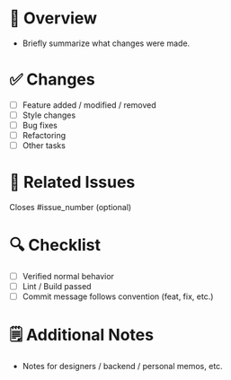# 📌 Overview

- Briefly summarize what changes were made.

# ✅ Changes

- [ ] Feature added / modified / removed
- [ ] Style changes
- [ ] Bug fixes
- [ ] Refactoring
- [ ] Other tasks

# 📎 Related Issues

Closes #issue_number (optional)

# 🔍 Checklist

- [ ] Verified normal behavior
- [ ] Lint / Build passed
- [ ] Commit message follows convention (feat, fix, etc.)

# 🗒️ Additional Notes

- Notes for designers / backend / personal memos, etc.

